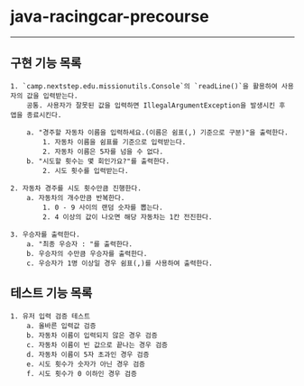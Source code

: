 # java-racingcar-precourse

---

## 구현 기능 목록

    1. `camp.nextstep.edu.missionutils.Console`의 `readLine()`을 활용하여 사용자의 값을 입력받는다.
        공통. 사용자가 잘못된 값을 입력하면 IllegalArgumentException을 발생시킨 후 앱을 종료시킨다.

        a. "경주할 자동차 이름을 입력하세요.(이름은 쉼표(,) 기준으로 구분)"을 출력한다.
            1. 자동차 이름을 쉼표를 기준으로 입력받는다.
            2. 자동차 이름은 5자를 넘을 수 없다.
        b. "시도할 횟수는 몇 회인가요?"를 출력한다.
            2. 시도 횟수를 입력받는다.

    2. 자동차 경주를 시도 횟수만큼 진행한다.
        a. 자동차의 개수만큼 반복한다.
            1. 0 - 9 사이의 랜덤 숫자를 뽑는다.
            2. 4 이상의 값이 나오면 해당 자동차는 1칸 전진한다.

    3. 우승자를 출력한다.
        a. "최종 우승자 : "를 출력한다.
        b. 우승자의 수만큼 우승자를 출력한다.
        c. 우승자가 1명 이상일 경우 쉼표(,)를 사용하여 출력한다.

## 테스트 기능 목록

    1. 유저 입력 검증 테스트
        a. 올바른 입력값 검증
        b. 자동차 이름이 입력되지 않은 경우 검증
        c. 자동차 이름이 빈 값으로 끝나는 경우 검증
        d. 자동차 이름이 5자 초과인 경우 검증
        e. 시도 횟수가 숫자가 아닌 경우 검증
        f. 시도 횟수가 0 이하인 경우 검증
